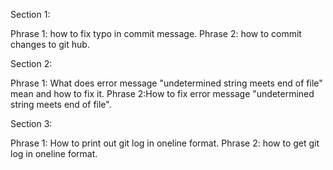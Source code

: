 Section 1:

Phrase 1: how to fix typo in commit message.
Phrase 2: how to commit changes to git hub.

Section 2:

Phrase 1: What does error message "undetermined string meets end of file" mean and how to fix it.
Phrase 2:How to fix error message "undetermined string meets end of file".

Section 3:

Phrase 1: How to print out git log in oneline format.
Phrase 2: how to get git log in oneline format.